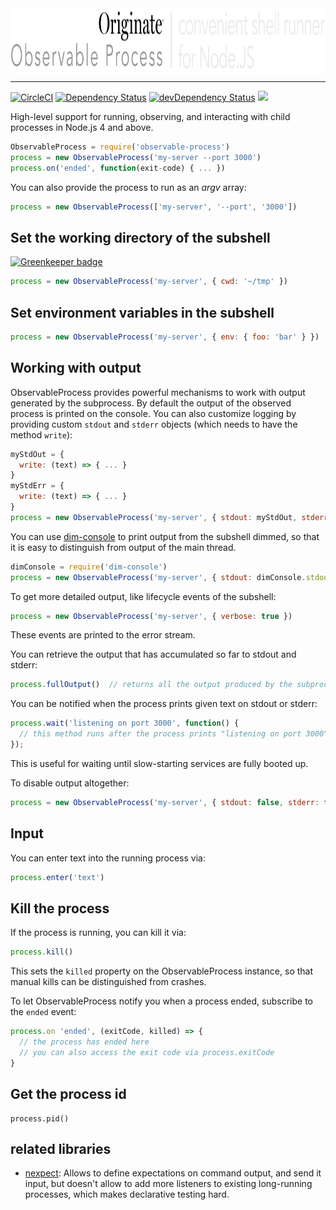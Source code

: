 <img src="documentation/logo.png" width="1026" height="100" alt="logo">
<hr>

[![CircleCI](https://circleci.com/gh/Originate/observable-process.svg?style=shield)](https://circleci.com/gh/Originate/observable-process)
[![Dependency Status](https://david-dm.org/originate/observable-process.svg)](https://david-dm.org/originate/observable-process)
[![devDependency Status](https://david-dm.org/originate/observable-process/dev-status.svg)](https://david-dm.org/originate/observable-process#info=devDependencies)
<a href="https://yarnpkg.com">
  <img src="https://img.shields.io/badge/yarn-compatible-brightgreen.svg">
</a>


High-level support for running, observing, and interacting with child processes
in Node.js 4 and above.


```js
ObservableProcess = require('observable-process')
process = new ObservableProcess('my-server --port 3000')
process.on('ended', function(exit-code) { ... })
```

You can also provide the process to run as an _argv_ array:

```js
process = new ObservableProcess(['my-server', '--port', '3000'])
```


## Set the working directory of the subshell

[![Greenkeeper badge](https://badges.greenkeeper.io/Originate/observable-process.svg)](https://greenkeeper.io/)

```js
process = new ObservableProcess('my-server', { cwd: '~/tmp' })
```


## Set environment variables in the subshell


```js
process = new ObservableProcess('my-server', { env: { foo: 'bar' } })
```

## Working with output

ObservableProcess provides powerful mechanisms to work with output generated by the subprocess.
By default the output of the observed process is printed on the console.
You can also customize logging by providing custom `stdout` and `stderr` objects
(which needs to have the method `write`):

```js
myStdOut = {
  write: (text) => { ... }
}
myStdErr = {
  write: (text) => { ... }
}
process = new ObservableProcess('my-server', { stdout: myStdOut, stderr: myStdErr })
```

You can use [dim-console](https://github.com/kevgo/dim-console-node)
to print output from the subshell dimmed,
so that it is easy to distinguish from output of the main thread.

```js
dimConsole = require('dim-console')
process = new ObservableProcess('my-server', { stdout: dimConsole.stdout, stderr: dimConsole.stderr })
```

To get more detailed output, like lifecycle events of the subshell:

```js
process = new ObservableProcess('my-server', { verbose: true })
```
These events are printed to the error stream.

You can retrieve the output that has accumulated so far to stdout and stderr:

```js
process.fullOutput()  // returns all the output produced by the subprocess so far
```

You can be notified when the process prints given text on stdout or stderr:

```js
process.wait('listening on port 3000', function() {
  // this method runs after the process prints "listening on port 3000"
});
```

This is useful for waiting until slow-starting services are fully booted up.

To disable output altogether:

```js
process = new ObservableProcess('my-server', { stdout: false, stderr: false })
```



## Input

You can enter text into the running process via:

```js
process.enter('text')
```


## Kill the process

If the process is running, you can kill it via:

```js
process.kill()
```

This sets the `killed` property on the ObservableProcess instance,
so that manual kills can be distinguished from crashes.

To let ObservableProcess notify you when a process ended,
subscribe to the `ended` event:

```js
process.on 'ended', (exitCode, killed) => {
  // the process has ended here
  // you can also access the exit code via process.exitCode
}
```

## Get the process id

```
process.pid()
```


## related libraries

* [nexpect](https://github.com/nodejitsu/nexpect):
  Allows to define expectations on command output,
  and send it input,
  but doesn't allow to add more listeners to existing long-running processes,
  which makes declarative testing hard.

